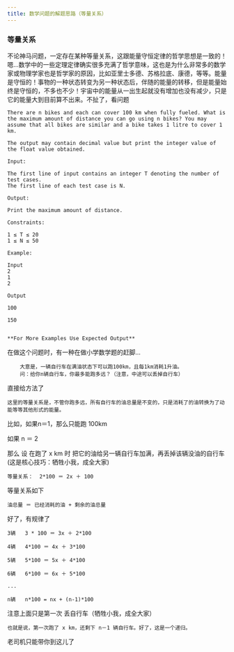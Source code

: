 ```yaml
---
title: 数学问题的解题思路（等量关系） 
---
```


### 等量关系
不论神马问题，一定存在某种等量关系，这跟能量守恒定律的哲学思想是一致的！嗯...数学中的一些定理定律确实很多充满了哲学意味，这也是为什么非常多的数学家或物理学家也是哲学家的原因，比如亚里士多德、苏格拉底、康德，等等。能量是守恒的！事物的一种状态转变为另一种状态后，伴随的能量的转移，但是能量始终是守恒的，不多也不少！宇宙中的能量从一出生起就没有增加也没有减少，只是它的能量大到目前算不出来。不扯了，看问题

```
There are n bikes and each can cover 100 km when fully fueled. What is the maximum amount of distance you can go using n bikes? You may assume that all bikes are similar and a bike takes 1 litre to cover 1 km.

The output may contain decimal value but print the integer value of the float value obtained.

Input:

The first line of input contains an integer T denoting the number of test cases.
The first line of each test case is N.

Output:

Print the maximum amount of distance. 

Constraints:

1 ≤ T ≤ 20
1 ≤ N ≤ 50

Example:

Input
2
1
2

Output

100

150
 

**For More Examples Use Expected Output**
```

在做这个问题时，有一种在做小学数学题的赶脚...


```
    大意是，一辆自行车在满油状态下可以跑100km，且每1km消耗1升油。
    问：给你n辆自行车，你最多能跑多远？（注意，中途可以丢掉自行车）
```
直接给方法了

    这里的等量关系是，不管你跑多远，所有自行车的油总量是不变的，只是消耗了的油转换为了动能等等其他形式的能量。

比如，如果n＝1，那么只能跑 100km

如果 n ＝ 2

那么 设 在跑了 x km 时 把它的油给另一辆自行车加满，再丢掉该辆没油的自行车
(这是核心技巧：牺牲小我，成全大家)

```
等量关系：  2*100 ＝ 2x ＋ 100     
```
等量关系如下


    油总量 ＝ 已经消耗的油 + 剩余的油总量


好了，有规律了

    3辆   3 * 100 ＝ 3x ＋ 2*100 
    
    4辆   4*100 ＝ 4x ＋ 3*100 

    5辆   5*100 ＝ 5x ＋ 4*100 

    6辆   6*100 ＝ 6x ＋ 5*100 

	...
	
	n辆   n*100 = nx + (n-1)*100 

注意上面只是第一次 丢自行车（牺牲小我，成全大家）

```
也就是说，第一次跑了 x km，还剩下 n－1 辆自行车。好了，这是一个递归。
```

老司机只能带你到这儿了



